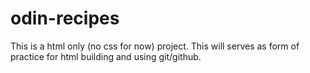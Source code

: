 # odin-recipes
This is a html only (no css for now) project.
This will serves as form of practice for html building and using git/github.